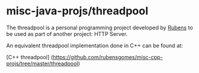 # misc-java-projs/threadpool

The threadpool is a personal programming project developed by 
[Rubens](http://www.rubens-gomes.com) to be used as part of 
another project: HTTP Server.

An equivalent threadpool implementation done in C++ can be found at:

[C++ threadpool] (https://github.com/rubensgomes/misc-cpp-projs/tree/master/threadpool)


